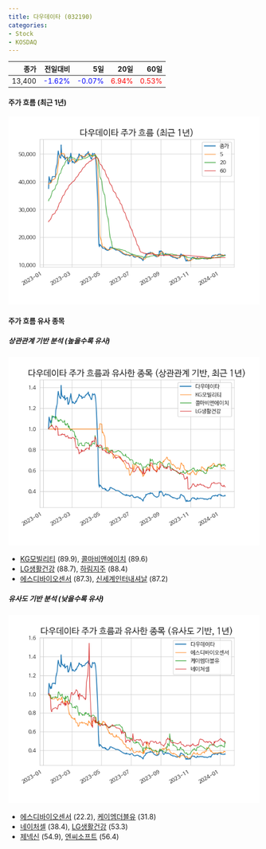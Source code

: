 ```yaml
---
title: 다우데이타 (032190)
categories:
- Stock
- KOSDAQ
---
```


|종가|전일대비|5일|20일|60일|
|---:|-------:|--:|---:|---:|
|13,400|<span style="color: blue">-1.62%</span>|<span style="color: blue">-0.07%</span>|<span style="color: red">6.94%</span>|<span style="color: red">0.53%</span>|

<!-- more -->


#### 주가 흐름 (최근 1년)
![032190](/assets/images/stock/032190.png)


#### 주가 흐름 유사 종목


##### 상관관계 기반 분석 (높을수록 유사)
![032190](/assets/images/stock/032190_corr.png)
- [KG모빌리티](/003620/) (89.9), [콜마비앤에이치](/200130/) (89.6)
- [LG생활건강](/051900/) (88.7), [하림지주](/003380/) (88.4)
- [에스디바이오센서](/137310/) (87.3), [신세계인터내셔날](/031430/) (87.2)


##### 유사도 기반 분석 (낮을수록 유사)	
![032190](/assets/images/stock/032190_sim.png)
- [에스디바이오센서](/137310/) (22.2), [케이엠더블유](/032500/) (31.8)
- [네이처셀](/007390/) (38.4), [LG생활건강](/051900/) (53.3)
- [제넥신](/095700/) (54.9), [엔씨소프트](/036570/) (56.4)